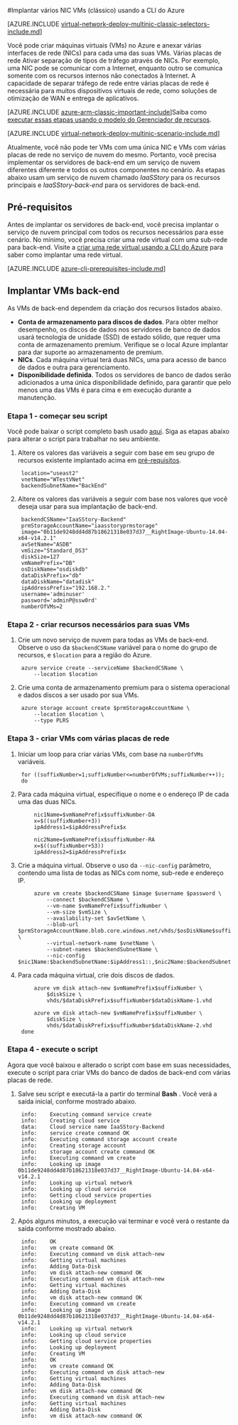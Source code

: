 <properties
   pageTitle="Implantar vários NIC VMs utilizando a CLI Azure no modelo clássico de implantação | Microsoft Azure"
   description="Saiba como implantar vários NIC VMs utilizando a CLI Azure no modelo clássico de implantação"
   services="virtual-network"
   documentationCenter="na"
   authors="jimdial"
   manager="carmonm"
   editor=""
   tags="azure-service-management"
/>
<tags  
   ms.service="virtual-network"
   ms.devlang="na"
   ms.topic="article"
   ms.tgt_pltfrm="na"
   ms.workload="infrastructure-services"
   ms.date="02/02/2016"
   ms.author="jdial" />

#<a name="deploy-multi-nic-vms-classic-using-the-azure-cli"></a>Implantar vários NIC VMs (clássico) usando a CLI do Azure

[AZURE.INCLUDE [virtual-network-deploy-multinic-classic-selectors-include.md](../../includes/virtual-network-deploy-multinic-classic-selectors-include.md)]

Você pode criar máquinas virtuais (VMs) no Azure e anexar várias interfaces de rede (NICs) para cada uma das suas VMs. Várias placas de rede Ativar separação de tipos de tráfego através de NICs. Por exemplo, uma NIC pode se comunicar com a Internet, enquanto outro se comunica somente com os recursos internos não conectados à Internet. A capacidade de separar tráfego de rede entre várias placas de rede é necessária para muitos dispositivos virtuais de rede, como soluções de otimização de WAN e entrega de aplicativos.

[AZURE.INCLUDE [azure-arm-classic-important-include](../../includes/learn-about-deployment-models-classic-include.md)]Saiba como [executar essas etapas usando o modelo do Gerenciador de recursos](virtual-network-deploy-multinic-arm-cli.md).

[AZURE.INCLUDE [virtual-network-deploy-multinic-scenario-include.md](../../includes/virtual-network-deploy-multinic-scenario-include.md)]

Atualmente, você não pode ter VMs com uma única NIC e VMs com várias placas de rede no serviço de nuvem do mesmo. Portanto, você precisa implementar os servidores de back-end em um serviço de nuvem diferentes diferente e todos os outros componentes no cenário. As etapas abaixo usam um serviço de nuvem chamado *IaaSStory* para os recursos principais e *IaaSStory-back-end* para os servidores de back-end.

## <a name="prerequisites"></a>Pré-requisitos

Antes de implantar os servidores de back-end, você precisa implantar o serviço de nuvem principal com todos os recursos necessários para esse cenário. No mínimo, você precisa criar uma rede virtual com uma sub-rede para back-end. Visite a [criar uma rede virtual usando a CLI do Azure](virtual-networks-create-vnet-classic-cli.md) para saber como implantar uma rede virtual.

[AZURE.INCLUDE [azure-cli-prerequisites-include.md](../../includes/azure-cli-prerequisites-include.md)]

## <a name="deploy-the-back-end-vms"></a>Implantar VMs back-end

As VMs de back-end dependem da criação dos recursos listados abaixo.

- **Conta de armazenamento para discos de dados**. Para obter melhor desempenho, os discos de dados nos servidores de banco de dados usará tecnologia de unidade (SSD) de estado sólido, que requer uma conta de armazenamento premium. Verifique se o local Azure implantar para dar suporte ao armazenamento de premium.
- **NICs**. Cada máquina virtual terá duas NICs, uma para acesso de banco de dados e outra para gerenciamento.
- **Disponibilidade definida**. Todos os servidores de banco de dados serão adicionados a uma única disponibilidade definido, para garantir que pelo menos uma das VMs é para cima e em execução durante a manutenção.

### <a name="step-1---start-your-script"></a>Etapa 1 - começar seu script

Você pode baixar o script completo bash usado [aqui](https://raw.githubusercontent.com/Azure/azure-quickstart-templates/master/IaaS-Story/11-MultiNIC/classic/virtual-network-deploy-multinic-classic-cli.sh). Siga as etapas abaixo para alterar o script para trabalhar no seu ambiente.

1. Altere os valores das variáveis a seguir com base em seu grupo de recursos existente implantado acima em [pré-requisitos](#Prerequisites).

        location="useast2"
        vnetName="WTestVNet"
        backendSubnetName="BackEnd"

2. Altere os valores das variáveis a seguir com base nos valores que você deseja usar para sua implantação de back-end.

        backendCSName="IaaSStory-Backend"
        prmStorageAccountName="iaasstoryprmstorage"
        image="0b11de9248dd4d87b18621318e037d37__RightImage-Ubuntu-14.04-x64-v14.2.1"
        avSetName="ASDB"
        vmSize="Standard_DS3"
        diskSize=127
        vmNamePrefix="DB"
        osDiskName="osdiskdb"
        dataDiskPrefix="db"
        dataDiskName="datadisk"
        ipAddressPrefix="192.168.2."
        username='adminuser'
        password='adminP@ssw0rd'
        numberOfVMs=2

### <a name="step-2---create-necessary-resources-for-your-vms"></a>Etapa 2 - criar recursos necessários para suas VMs

1. Crie um novo serviço de nuvem para todas as VMs de back-end. Observe o uso da `$backendCSName` variável para o nome do grupo de recursos, e `$location` para a região do Azure.

        azure service create --serviceName $backendCSName \
            --location $location

2. Crie uma conta de armazenamento premium para o sistema operacional e dados discos a ser usado por sua VMs.

        azure storage account create $prmStorageAccountName \
            --location $location \
            --type PLRS

### <a name="step-3---create-vms-with-multiple-nics"></a>Etapa 3 - criar VMs com várias placas de rede

1. Iniciar um loop para criar várias VMs, com base na `numberOfVMs` variáveis.

        for ((suffixNumber=1;suffixNumber<=numberOfVMs;suffixNumber++));
        do

2. Para cada máquina virtual, especifique o nome e o endereço IP de cada uma das duas NICs.

            nic1Name=$vmNamePrefix$suffixNumber-DA
            x=$((suffixNumber+3))
            ipAddress1=$ipAddressPrefix$x

            nic2Name=$vmNamePrefix$suffixNumber-RA
            x=$((suffixNumber+53))
            ipAddress2=$ipAddressPrefix$x

4. Crie a máquina virtual. Observe o uso da `--nic-config` parâmetro, contendo uma lista de todas as NICs com nome, sub-rede e endereço IP.

            azure vm create $backendCSName $image $username $password \
                --connect $backendCSName \
                --vm-name $vmNamePrefix$suffixNumber \
                --vm-size $vmSize \
                --availability-set $avSetName \
                --blob-url $prmStorageAccountName.blob.core.windows.net/vhds/$osDiskName$suffixNumber.vhd \
                --virtual-network-name $vnetName \
                --subnet-names $backendSubnetName \
                --nic-config $nic1Name:$backendSubnetName:$ipAddress1::,$nic2Name:$backendSubnetName:$ipAddress2::

5. Para cada máquina virtual, crie dois discos de dados.

            azure vm disk attach-new $vmNamePrefix$suffixNumber \
                $diskSize \
                vhds/$dataDiskPrefix$suffixNumber$dataDiskName-1.vhd

            azure vm disk attach-new $vmNamePrefix$suffixNumber \
                $diskSize \
                vhds/$dataDiskPrefix$suffixNumber$dataDiskName-2.vhd
        done

### <a name="step-4---run-the-script"></a>Etapa 4 - execute o script

Agora que você baixou e alterado o script com base em suas necessidades, execute o script para criar VMs do banco de dados de back-end com várias placas de rede.

1. Salve seu script e executá-la a partir do terminal **Bash** . Você verá a saída inicial, conforme mostrado abaixo.

        info:    Executing command service create
        info:    Creating cloud service
        data:    Cloud service name IaaSStory-Backend
        info:    service create command OK
        info:    Executing command storage account create
        info:    Creating storage account
        info:    storage account create command OK
        info:    Executing command vm create
        info:    Looking up image 0b11de9248dd4d87b18621318e037d37__RightImage-Ubuntu-14.04-x64-v14.2.1
        info:    Looking up virtual network
        info:    Looking up cloud service
        info:    Getting cloud service properties
        info:    Looking up deployment
        info:    Creating VM

2. Após alguns minutos, a execução vai terminar e você verá o restante da saída conforme mostrado abaixo.

        info:    OK
        info:    vm create command OK
        info:    Executing command vm disk attach-new
        info:    Getting virtual machines
        info:    Adding Data-Disk
        info:    vm disk attach-new command OK
        info:    Executing command vm disk attach-new
        info:    Getting virtual machines
        info:    Adding Data-Disk
        info:    vm disk attach-new command OK
        info:    Executing command vm create
        info:    Looking up image 0b11de9248dd4d87b18621318e037d37__RightImage-Ubuntu-14.04-x64-v14.2.1
        info:    Looking up virtual network
        info:    Looking up cloud service
        info:    Getting cloud service properties
        info:    Looking up deployment
        info:    Creating VM
        info:    OK
        info:    vm create command OK
        info:    Executing command vm disk attach-new
        info:    Getting virtual machines
        info:    Adding Data-Disk
        info:    vm disk attach-new command OK
        info:    Executing command vm disk attach-new
        info:    Getting virtual machines
        info:    Adding Data-Disk
        info:    vm disk attach-new command OK
